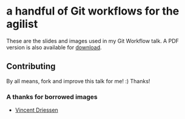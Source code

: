 # a handful of Git workflows for the agilist

These are the slides and images used in my Git Workflow talk. A PDF version is also available for [download](http://github.com/stevenharman/git-workflows/downloads "download the PDF"). 

## Contributing

By all means, fork and improve this talk for me! :) Thanks!

### A thanks for borrowed images

- [Vincent Driessen](http://nvie.com/git-model "a successful Git branching model")

